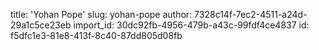 title: 'Yohan Pope'
slug: yohan-pope
author: 7328c14f-7ec2-4511-a24d-29a1c5ce23eb
import_id: 30dc92fb-4956-479b-a43c-99fdf4ce4837
id: f5dfc1e3-81e8-413f-8c40-87dd805d08fb
